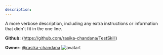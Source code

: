 ```yaml
---
description: 
---
```

A more verbose description, including any extra instructions or
information that didn't fit in the one line.

**Github:** (https://github.com/rasika-chandana/TestSkill)

**Owner:** [@rasika-chandana](https://github.com/rasika-chandana) ![avatart](https://avatars0.githubusercontent.com/u/39061306?v=4)

